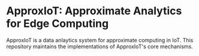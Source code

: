# ApproxIoT: Approximate Analytics for Edge Computing
ApproxIoT is a data anlaytics system for approximate computing in IoT. This repository maintains the implementations of ApproxIoT's core mechanisms.
